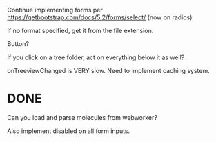 Continue implementing forms per https://getbootstrap.com/docs/5.2/forms/select/
(now on radios)

If no format specified, get it from the file extension.

Button?

If you click on a tree folder, act on everything below it as well?

onTreeviewChanged is VERY slow. Need to implement caching system.

# DONE

Can you load and parse molecules from webworker?

Also implement disabled on all form inputs.
